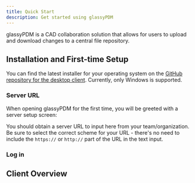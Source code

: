 ```yaml
---
title: Quick Start
description: Get started using glassyPDM
---
```


glassyPDM is a CAD collaboration solution that allows for users to upload and download changes to a central file repository.

## Installation and First-time Setup
You can find the latest installer for your operating system on the [GitHub repository for the desktop client](https://github.com/glassypdm/glassypdm-client/releases).
Currently, only Windows is supported.

### Server URL
When opening glassyPDM for the first time, you will be greeted with a server setup screen:

You should obtain a server URL to input here from your team/organization.
Be sure to select the correct scheme for your URL - there's no need to include the `https://` or `http://` part of the URL in the text input.

### Log in


## Client Overview